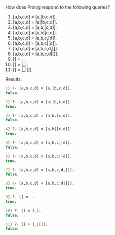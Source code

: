 How does Prolog respond to the following queries?

1. [a,b,c,d] = [a,[b,c,d]].
2. [a,b,c,d] = [a|[b,c,d]].
3. [a,b,c,d] = [a,b,[c,d]].
4. [a,b,c,d] = [a,b|[c,d]].
5. [a,b,c,d] = [a,b,c,[d]].
6. [a,b,c,d] = [a,b,c|[d]].
7. [a,b,c,d] = [a,b,c,d,[]].
8. [a,b,c,d] = [a,b,c,d|[]].
9. [] = _.
10. [] = [_].
11. [] = [_|[]].

Results:

```prolog
1) ?- [a,b,c,d] = [a,[b,c,d]].
false.

2) ?- [a,b,c,d] = [a|[b,c,d]].
true.

3) ?- [a,b,c,d] = [a,b,[c,d]].
false.

4) ?- [a,b,c,d] = [a,b|[c,d]].
true.

5) ?- [a,b,c,d] = [a,b,c,[d]].
false.

6) ?- [a,b,c,d] = [a,b,c|[d]].
true.

7) ?- [a,b,c,d] = [a,b,c,d,[]].
false.

8) ?- [a,b,c,d] = [a,b,c,d|[]].
true.

9) ?- [] = _.
true.

10) ?- [] = [_].
false.

11) ?- [] = [_|[]].
false.
```